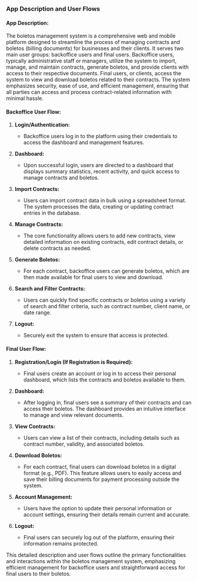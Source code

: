 ### App Description and User Flows

#### **App Description:**
The boletos management system is a comprehensive web and mobile platform designed to streamline the process of managing contracts and boletos (billing documents) for businesses and their clients. It serves two main user groups: backoffice users and final users. Backoffice users, typically administrative staff or managers, utilize the system to import, manage, and maintain contracts, generate boletos, and provide clients with access to their respective documents. Final users, or clients, access the system to view and download boletos related to their contracts. The system emphasizes security, ease of use, and efficient management, ensuring that all parties can access and process contract-related information with minimal hassle.

#### **Backoffice User Flow:**

1. **Login/Authentication:**
   - Backoffice users log in to the platform using their credentials to access the dashboard and management features.

2. **Dashboard:**
   - Upon successful login, users are directed to a dashboard that displays summary statistics, recent activity, and quick access to manage contracts and boletos.

3. **Import Contracts:**
   - Users can import contract data in bulk using a spreadsheet format. The system processes the data, creating or updating contract entries in the database.

4. **Manage Contracts:**
   - The core functionality allows users to add new contracts, view detailed information on existing contracts, edit contract details, or delete contracts as needed.

5. **Generate Boletos:**
   - For each contract, backoffice users can generate boletos, which are then made available for final users to view and download.

6. **Search and Filter Contracts:**
   - Users can quickly find specific contracts or boletos using a variety of search and filter criteria, such as contract number, client name, or date range.

7. **Logout:**
   - Securely exit the system to ensure that access is protected.

#### **Final User Flow:**

1. **Registration/Login (If Registration is Required):**
   - Final users create an account or log in to access their personal dashboard, which lists the contracts and boletos available to them.

2. **Dashboard:**
   - After logging in, final users see a summary of their contracts and can access their boletos. The dashboard provides an intuitive interface to manage and view relevant documents.

3. **View Contracts:**
   - Users can view a list of their contracts, including details such as contract number, validity, and associated boletos.

4. **Download Boletos:**
   - For each contract, final users can download boletos in a digital format (e.g., PDF). This feature allows users to easily access and save their billing documents for payment processing outside the system.

5. **Account Management:**
   - Users have the option to update their personal information or account settings, ensuring their details remain current and accurate.

6. **Logout:**
   - Final users can securely log out of the platform, ensuring their information remains protected.

This detailed description and user flows outline the primary functionalities and interactions within the boletos management system, emphasizing efficient management for backoffice users and straightforward access for final users to their boletos.